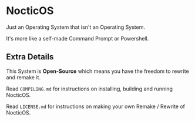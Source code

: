 # NocticOS

Just an Operating System that isn't an Operating System.

It's more like a self-made Command Prompt or Powershell.

## Extra Details

This System is **Open-Source** which means you have the freedom to rewrite and remake it.

Read `COMPILING.md` for instructions on installing, building and running NocticOS.

Read `LICENSE.md` for instructions on making your own Remake / Rewrite of NocticOS.
